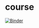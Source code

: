 # course

[![Binder](https://mybinder.org/badge_logo.svg)](https://mybinder.org/v2/gh/GabrielPimenta05/course/edit/main/README.md/HEAD)
